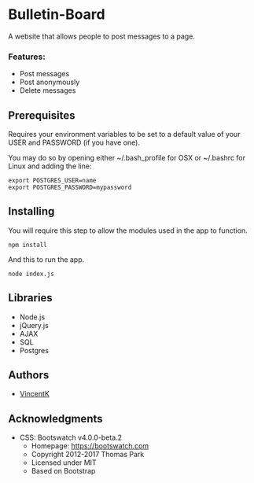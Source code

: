 # Bulletin-Board

A website that allows people to post messages to a page.

### Features:
   - Post messages
   - Post anonymously
   - Delete messages

## Prerequisites

Requires your environment variables to be set to a default value of your USER and PASSWORD (if you have one).

You may do so by opening either ~/.bash_profile for OSX or ~/.bashrc for Linux and adding the line:

```
export POSTGRES_USER=name
export POSTGRES_PASSWORD=mypassword
```

## Installing

You will require this step to allow the modules used in the app to function.

```
npm install
```
And this to run the app.
```
node index.js
```

## Libraries
- Node.js
- jQuery.js
- AJAX
- SQL
- Postgres

## Authors

- [VincentK](https://github.com/vincentk191)

## Acknowledgments

- CSS: Bootswatch v4.0.0-beta.2
  - Homepage: <https://bootswatch.com>
  - Copyright 2012-2017 Thomas Park
  - Licensed under MIT
  - Based on Bootstrap

